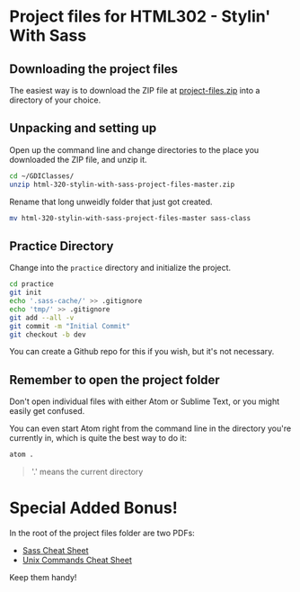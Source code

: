 # Project files for HTML302 - Stylin' With Sass

## Downloading the project files

The easiest way is to download the ZIP file at
[project-files.zip](https://github.com/tamouse/html-320-stylin-with-sass-project-files/archive/master.zip)
into a directory of your choice.

## Unpacking and setting up

Open up the command line and change directories to the place you
downloaded the ZIP file, and unzip it.

``` bash
cd ~/GDIClasses/
unzip html-320-stylin-with-sass-project-files-master.zip
```

Rename that long unweidly folder that just got created.

``` bash
mv html-320-stylin-with-sass-project-files-master sass-class
```

## Practice Directory

Change into the `practice` directory and
initialize the project.

``` bash
cd practice
git init
echo '.sass-cache/' >> .gitignore
echo 'tmp/' >> .gitignore
git add --all -v
git commit -m "Initial Commit"
git checkout -b dev
```

You can create a Github repo for this if you wish, but it's not
necessary.

## Remember to open the **project folder**

Don't open individual files with either Atom or Sublime Text, or you
might easily get confused.

You can even start Atom right from the command line in the directory
you're currently in, which is quite the best way to do it:

``` bash
atom .
```
> '.' means the current directory

# Special Added Bonus!

In the root of the project files folder are two PDFs:

* [Sass Cheat Sheet](sass-cheat-sheet.pdf)
* [Unix Commands Cheat Sheet](unix-commands-cheat-sheet.pdf)

Keep them handy!
